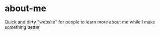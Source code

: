 # about-me
Quick and dirty "website" for people to learn more about me while I make something better

